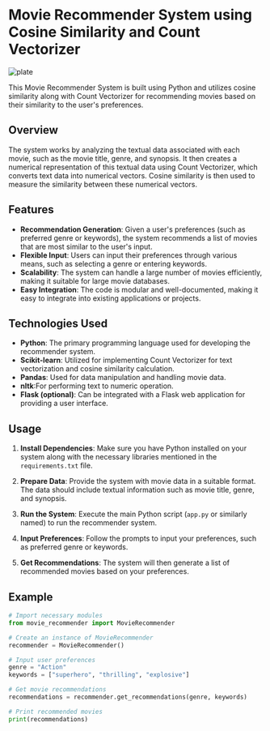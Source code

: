 # Movie Recommender System using Cosine Similarity and Count Vectorizer

![plate](./example.png)

This Movie Recommender System is built using Python and utilizes cosine similarity along with Count Vectorizer for recommending movies based on their similarity to the user's preferences.

## Overview

The system works by analyzing the textual data associated with each movie, such as the movie title, genre, and synopsis. It then creates a numerical representation of this textual data using Count Vectorizer, which converts text data into numerical vectors. Cosine similarity is then used to measure the similarity between these numerical vectors.

## Features

- **Recommendation Generation**: Given a user's preferences (such as preferred genre or keywords), the system recommends a list of movies that are most similar to the user's input.
- **Flexible Input**: Users can input their preferences through various means, such as selecting a genre or entering keywords.
- **Scalability**: The system can handle a large number of movies efficiently, making it suitable for large movie databases.
- **Easy Integration**: The code is modular and well-documented, making it easy to integrate into existing applications or projects.

## Technologies Used

- **Python**: The primary programming language used for developing the recommender system.
- **Scikit-learn**: Utilized for implementing Count Vectorizer for text vectorization and cosine similarity calculation.
- **Pandas**: Used for data manipulation and handling movie data.
- **nltk**:For performing text to numeric operation. 
- **Flask (optional)**: Can be integrated with a Flask web application for providing a user interface.

## Usage

1. **Install Dependencies**: Make sure you have Python installed on your system along with the necessary libraries mentioned in the `requirements.txt` file.
   
2. **Prepare Data**: Provide the system with movie data in a suitable format. The data should include textual information such as movie title, genre, and synopsis.

3. **Run the System**: Execute the main Python script (`app.py` or similarly named) to run the recommender system.

4. **Input Preferences**: Follow the prompts to input your preferences, such as preferred genre or keywords.

5. **Get Recommendations**: The system will then generate a list of recommended movies based on your preferences.

## Example

```python
# Import necessary modules
from movie_recommender import MovieRecommender

# Create an instance of MovieRecommender
recommender = MovieRecommender()

# Input user preferences
genre = "Action"
keywords = ["superhero", "thrilling", "explosive"]

# Get movie recommendations
recommendations = recommender.get_recommendations(genre, keywords)

# Print recommended movies
print(recommendations)
